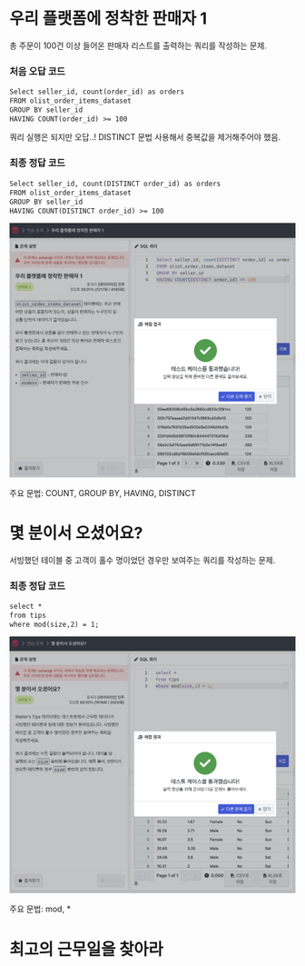 # 우리 플랫폼에 정착한 판매자 1
총 주문이 100건 이상 들어온 판매자 리스트를 출력하는 쿼리를 작성하는 문제.

### 처음 오답 코드
```
Select seller_id, count(order_id) as orders
FROM olist_order_items_dataset
GROUP BY seller_id
HAVING COUNT(order_id) >= 100
```
쿼리 실행은 되지만 오답..!
DISTINCT 문법 사용해서 중복값을 제거해주어야 했음.

### 최종 정답 코드
```
Select seller_id, count(DISTINCT order_id) as orders
FROM olist_order_items_dataset
GROUP BY seller_id
HAVING COUNT(DISTINCT order_id) >= 100
```
![result](image_w2/2-1.png)

주요 문법: COUNT, GROUP BY, HAVING, DISTINCT

# 몇 분이서 오셨어요?
서빙했던 테이블 중 고객이 홀수 명이었던 경우만 보여주는 쿼리를 작성하는 문제.

### 최종 정답 코드
```
select *
from tips
where mod(size,2) = 1;
```

![result](image_w2/2-2.png)

주요 문법: mod, *

# 최고의 근무일을 찾아라

